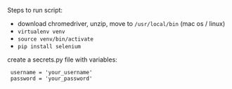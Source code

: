 Steps to run script:

- download chromedriver, unzip, move to `/usr/local/bin` (mac os / linux)
- `virtualenv venv`
- `source venv/bin/activate`
- `pip install selenium`

create a secrets.py file with variables:

```
 username = 'your_username'
 password = 'your_password'
```
